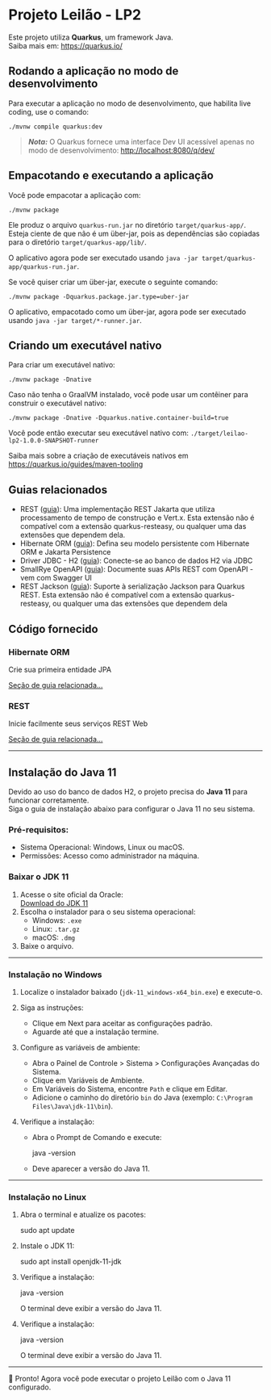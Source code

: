#  Projeto Leilão - LP2

Este projeto utiliza **Quarkus**, um framework Java.  
Saiba mais em: https://quarkus.io/

## Rodando a aplicação no modo de desenvolvimento

Para executar a aplicação no modo de desenvolvimento, que habilita live coding, use o comando:

```shell script
./mvnw compile quarkus:dev
```

> **_Nota:_** O Quarkus fornece uma interface Dev UI acessível apenas no modo de desenvolvimento:  <http://localhost:8080/q/dev/>



## Empacotando e executando a aplicação

Você pode empacotar a aplicação com:

```shell script
./mvnw package
```

Ele produz o arquivo `quarkus-run.jar` no diretório `target/quarkus-app/`. Esteja ciente de que não é um über-jar, pois as dependências são copiadas para o diretório `target/quarkus-app/lib/`.

O aplicativo agora pode ser executado usando `java -jar target/quarkus-app/quarkus-run.jar`.

Se você quiser criar um über-jar, execute o seguinte comando:

```shell script
./mvnw package -Dquarkus.package.jar.type=uber-jar
```

O aplicativo, empacotado como um über-jar, agora pode ser executado usando `java -jar target/*-runner.jar`.

## Criando um executável nativo

Para criar um executável nativo:

```shell script
./mvnw package -Dnative
```

Caso não tenha o GraalVM instalado, você pode usar um contêiner para construir o executável nativo:

```shell script
./mvnw package -Dnative -Dquarkus.native.container-build=true
```

Você pode então executar seu executável nativo com: `./target/leilao-lp2-1.0.0-SNAPSHOT-runner`

Saiba mais sobre a criação de executáveis nativos em  <https://quarkus.io/guides/maven-tooling>

## Guias relacionados

- REST ([guia](https://quarkus.io/guides/rest)): Uma implementação REST Jakarta que utiliza processamento de tempo de construção e Vert.x. Esta extensão não é compatível com a extensão quarkus-resteasy, ou qualquer uma das extensões que dependem dela.
- Hibernate ORM ([guia](https://quarkus.io/guides/hibernate-orm)): Defina seu modelo persistente com Hibernate ORM e Jakarta Persistence
- Driver JDBC - H2 ([guia](https://quarkus.io/guides/datasource)): Conecte-se ao banco de dados H2 via JDBC
- SmallRye OpenAPI ([guia](https://quarkus.io/guides/openapi-swaggerui)): Documente suas APIs REST com OpenAPI - vem com Swagger UI
- REST Jackson ([guia](https://quarkus.io/guides/rest#json-serialisation)): Suporte à serialização Jackson para Quarkus REST. Esta extensão não é compatível com a extensão quarkus-resteasy, ou qualquer uma das extensões que dependem dela

## Código fornecido

### Hibernate ORM

Crie sua primeira entidade JPA

[Seção de guia relacionada...](https://quarkus.io/guides/hibernate-orm)

### REST

Inicie facilmente seus serviços REST Web

[Seção de guia relacionada...](https://quarkus.io/guides/getting-started-reactive#reactive-jax-rs-resources)

---

## Instalação do Java 11

Devido ao uso do banco de dados H2, o projeto precisa do **Java 11** para funcionar corretamente.  
Siga o guia de instalação abaixo para configurar o Java 11 no seu sistema.

### Pré-requisitos:
- Sistema Operacional: Windows, Linux ou macOS.
- Permissões: Acesso como administrador na máquina.

### Baixar o JDK 11
1. Acesse o site oficial da Oracle:  
 [Download do JDK 11](https://www.oracle.com/java/technologies/javase-jdk11-downloads.html)
2. Escolha o instalador para o seu sistema operacional:
   - Windows: `.exe`
   - Linux: `.tar.gz`
   - macOS: `.dmg`
3. Baixe o arquivo.

---

### Instalação no Windows
1. Localize o instalador baixado (`jdk-11_windows-x64_bin.exe`) e execute-o.
2. Siga as instruções:
   - Clique em Next para aceitar as configurações padrão.
   - Aguarde até que a instalação termine.
3. Configure as variáveis de ambiente:
   - Abra o Painel de Controle > Sistema > Configurações Avançadas do Sistema.
   - Clique em Variáveis de Ambiente.
   - Em Variáveis do Sistema, encontre `Path` e clique em Editar.
   - Adicione o caminho do diretório `bin` do Java (exemplo: `C:\Program Files\Java\jdk-11\bin`).

4. Verifique a instalação:
   - Abra o Prompt de Comando e execute:
     
     java -version
     
   - Deve aparecer a versão do Java 11.

---

### Instalação no Linux
1. Abra o terminal e atualize os pacotes:
   
   sudo apt update

2. Instale o JDK 11:
   
   sudo apt install openjdk-11-jdk

3. Verifique a instalação:
   
   java -version

   O terminal deve exibir a versão do Java 11.

4. Verifique a instalação:
   
   java -version

   O terminal deve exibir a versão do Java 11.

---

🎉 Pronto! Agora você pode executar o projeto Leilão com o Java 11 configurado.
